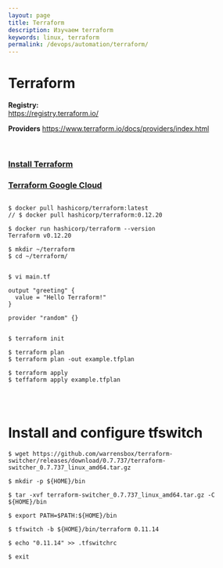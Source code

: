 ```yaml
---
layout: page
title: Terraform
description: Изучаем terraform
keywords: linux, terraform
permalink: /devops/automation/terraform/
---
```


# Terraform


**Registry:**  
https://registry.terraform.io/


**Providers**
https://www.terraform.io/docs/providers/index.html


<br/>

### [Install Terraform](/devops/automation/terraform/install/)

### [Terraform Google Cloud](/devops/automation/terraform/google-cloud/)


```

$ docker pull hashicorp/terraform:latest
// $ docker pull hashicorp/terraform:0.12.20

$ docker run hashicorp/terraform --version
Terraform v0.12.20

$ mkdir ~/terraform 
$ cd ~/terraform/


$ vi main.tf

output "greeting" {
  value = "Hello Terraform!"
}

provider "random" {}


$ terraform init

$ terraform plan
$ terraform plan -out example.tfplan

$ terraform apply
$ teffaform apply example.tfplan


```

<br/>

# Install and configure tfswitch

```
$ wget https://github.com/warrensbox/terraform-switcher/releases/download/0.7.737/terraform-switcher_0.7.737_linux_amd64.tar.gz

$ mkdir -p ${HOME}/bin

$ tar -xvf terraform-switcher_0.7.737_linux_amd64.tar.gz -C ${HOME}/bin

$ export PATH=$PATH:${HOME}/bin

$ tfswitch -b ${HOME}/bin/terraform 0.11.14

$ echo "0.11.14" >> .tfswitchrc

$ exit

```